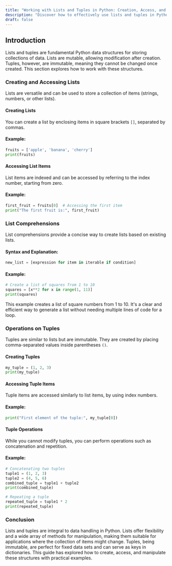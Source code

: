 ```yaml
---
title: "Working with Lists and Tuples in Python: Creation, Access, and More"
description: "Discover how to effectively use lists and tuples in Python. Learn to create and access these data structures, utilize list comprehensions for concise coding, and understand tuple operations with clear examples."
draft: false
---
```


## Introduction

Lists and tuples are fundamental Python data structures for storing collections of data. Lists are mutable, allowing modification after creation. Tuples, however, are immutable, meaning they cannot be changed once created. This section explores how to work with these structures.

### Creating and Accessing Lists

Lists are versatile and can be used to store a collection of items (strings, numbers, or other lists).

#### Creating Lists
You can create a list by enclosing items in square brackets `[]`, separated by commas.

#### Example:
```python
fruits = ['apple', 'banana', 'cherry']
print(fruits)
```

#### Accessing List Items
List items are indexed and can be accessed by referring to the index number, starting from zero.

#### Example:
```python
first_fruit = fruits[0]  # Accessing the first item
print("The first fruit is:", first_fruit)
```

### List Comprehensions

List comprehensions provide a concise way to create lists based on existing lists.

#### Syntax and Explanation:
```python
new_list = [expression for item in iterable if condition]
```

#### Example:
```python
# Create a list of squares from 1 to 10
squares = [x**2 for x in range(1, 11)]
print(squares)
```
This example creates a list of square numbers from 1 to 10. It's a clear and efficient way to generate a list without needing multiple lines of code for a loop.

### Operations on Tuples

Tuples are similar to lists but are immutable. They are created by placing comma-separated values inside parentheses `()`.

#### Creating Tuples
```python
my_tuple = (1, 2, 3)
print(my_tuple)
```

#### Accessing Tuple Items
Tuple items are accessed similarly to list items, by using index numbers.

#### Example:
```python
print("First element of the tuple:", my_tuple[0])
```

#### Tuple Operations
While you cannot modify tuples, you can perform operations such as concatenation and repetition.

#### Example:
```python
# Concatenating two tuples
tuple1 = (1, 2, 3)
tuple2 = (4, 5, 6)
combined_tuple = tuple1 + tuple2
print(combined_tuple)

# Repeating a tuple
repeated_tuple = tuple1 * 2
print(repeated_tuple)
```

### Conclusion

Lists and tuples are integral to data handling in Python. Lists offer flexibility and a wide array of methods for manipulation, making them suitable for applications where the collection of items might change. Tuples, being immutable, are perfect for fixed data sets and can serve as keys in dictionaries. This guide has explored how to create, access, and manipulate these structures with practical examples.
